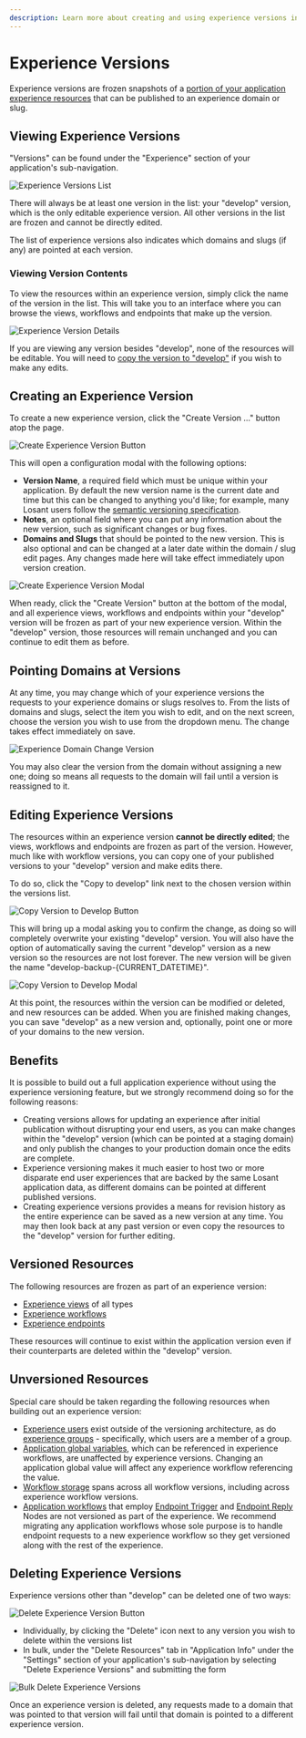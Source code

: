 ```yaml
---
description: Learn more about creating and using experience versions in the Losant platform.
---
```


# Experience Versions

Experience versions are frozen snapshots of a [portion of your application experience resources](#versioned-resources) that can be published to an experience domain or slug.

## Viewing Experience Versions

"Versions" can be found under the "Experience" section of your application's sub-navigation.

![Experience Versions List](/images/experiences/experience-versions-list.png "Experience Versions List")

There will always be at least one version in the list: your "develop" version, which is the only editable experience version. All other versions in the list are frozen and cannot be directly edited.

The list of experience versions also indicates which domains and slugs (if any) are pointed at each version.

### Viewing Version Contents

To view the resources within an experience version, simply click the name of the version in the list. This will take you to an interface where you can browse the views, workflows and endpoints that make up the version.

![Experience Version Details](/images/experiences/experience-version-details.png "Experience Version Details")

If you are viewing any version besides "develop", none of the resources will be editable. You will need to [copy the version to "develop"](#editing-experience-versions) if you wish to make any edits.

## Creating an Experience Version

To create a new experience version, click the "Create Version ..." button atop the page.

![Create Experience Version Button](/images/experiences/create-experience-version-button.png "Create Experience Version Button")

This will open a configuration modal with the following options:

* **Version Name**, a required field which must be unique within your application. By default the new version name is the current date and time but this can be changed to anything you'd like; for example, many Losant users follow the [semantic versioning specification](https://semver.org/).
* **Notes**, an optional field where you can put any information about the new version, such as significant changes or bug fixes.
* **Domains and Slugs** that should be pointed to the new version. This is also optional and can be changed at a later date within the domain / slug edit pages. Any changes made here will take effect immediately upon version creation.

![Create Experience Version Modal](/images/experiences/create-experience-version-modal.png "Create Experience Version Modal")

When ready, click the "Create Version" button at the bottom of the modal, and all experience views, workflows and endpoints within your "develop" version will be frozen as part of your new experience version. Within the "develop" version, those resources will remain unchanged and you can continue to edit them as before.

## Pointing Domains at Versions

At any time, you may change which of your experience versions the requests to your experience domains or slugs resolves to. From the lists of domains and slugs, select the item you wish to edit, and on the next screen, choose the version you wish to use from the dropdown menu. The change takes effect immediately on save.

![Experience Domain Change Version](/images/experiences/experience-domain-change-version.png "Experience Domain Change Version")

You may also clear the version from the domain without assigning a new one; doing so means all requests to the domain will fail until a version is reassigned to it.

## Editing Experience Versions

The resources within an experience version **cannot be directly edited**; the views, workflows and endpoints are frozen as part of the version. However, much like with workflow versions, you can copy one of your published versions to your "develop" version and make edits there.

To do so, click the "Copy to develop" link next to the chosen version within the versions list.

![Copy Version to Develop Button](/images/experiences/copy-version-to-develop-button.png "Copy Version to Develop Button")

This will bring up a modal asking you to confirm the change, as doing so will completely overwrite your existing "develop" version. You will also have the option of automatically saving the current "develop" version as a new version so the resources are not lost forever. The new version will be given the name "develop-backup-{CURRENT_DATETIME}".

![Copy Version to Develop Modal](/images/experiences/copy-version-to-develop-modal.png "Copy Version to Develop Modal")

At this point, the resources within the version can be modified or deleted, and new resources can be added. When you are finished making changes, you can save "develop" as a new version and, optionally, point one or more of your domains to the new version.

## Benefits

It is possible to build out a full application experience without using the experience versioning feature, but we strongly recommend doing so for the following reasons:

* Creating versions allows for updating an experience after initial publication without disrupting your end users, as you can make changes within the "develop" version (which can be pointed at a staging domain) and only publish the changes to your production domain once the edits are complete.
* Experience versioning makes it much easier to host two or more disparate end user experiences that are backed by the same Losant application data, as different domains can be pointed at different published versions.
* Creating experience versions provides a means for revision history as the entire experience can be saved as a new version at any time. You may then look back at any past version or even copy the resources to the "develop" version for further editing.

## Versioned Resources

The following resources are frozen as part of an experience version:

* [Experience views](/experiences/views/) of all types
* [Experience workflows](/workflows/experience-workflows/)
* [Experience endpoints](/experiences/endpoints/)

These resources will continue to exist within the application version even if their counterparts are deleted within the "develop" version.

## Unversioned Resources

Special care should be taken regarding the following resources when building out an experience version:

* [Experience users](/experiences/users/) exist outside of the versioning architecture, as do [experience groups](/experiences/groups/) - specifically, which users are a member of a group.
* [Application global variables](/applications/overview/#application-globals), which can be referenced in experience workflows, are unaffected by experience versions. Changing an application global value will affect any experience workflow referencing the value.
* [Workflow storage](/workflows/overview/#workflow-storage) spans across all workflow versions, including across experience workflow versions.
* [Application workflows](/workflows/application-workflows/) that employ [Endpoint Trigger](/workflows/triggers/endpoint/) and [Endpoint Reply](/workflows/outputs/endpoint-reply/) Nodes are not versioned as part of the experience. We recommend migrating any application workflows whose sole purpose is to handle endpoint requests to a new experience workflow so they get versioned along with the rest of the experience.

## Deleting Experience Versions

Experience versions other than "develop" can be deleted one of two ways:

![Delete Experience Version Button](/images/experiences/delete-experience-version-button.png "Delete Experience Version Button")

* Individually, by clicking the "Delete" icon next to any version you wish to delete within the versions list
* In bulk, under the "Delete Resources" tab in "Application Info" under the "Settings" section of your application's sub-navigation by selecting "Delete Experience Versions" and submitting the form

![Bulk Delete Experience Versions](/images/experiences/bulk-delete-experience-versions.png "Bulk Delete Experience Versions")

Once an experience version is deleted, any requests made to a domain that was pointed to that version will fail until that domain is pointed to a different experience version.